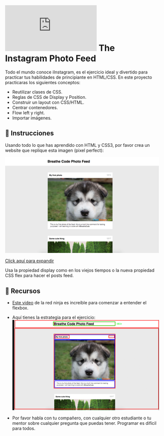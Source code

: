 # ![alt text](https://assets.breatheco.de/apis/img/images.php?blob&random&cat=icon&tags=breathecode,32)  The Instagram Photo Feed

Todo el mundo conoce iInstagram, es el ejercicio ideal y divertido para practicar tus habilidades de principiante en HTML/CSS. En este proyecto practicaras los siguientes conceptos:

- Reutilizar clases de CSS.
- Reglas de CSS de Display y Position.
- Construir un layout con CSS/HTML.
- Centrar contenedores.
- Flow left y right.
- Importar imágenes.

## 📝 Instrucciones

Usando todo lo que has aprendido con HTML y CSS3, por favor crea un website que replique esta imagen (pixel perfect):

<img src="https://github.com/breatheco-de/exercise-instagram-feed/blob/master/preview.gif?raw=true" /> 

[Click aquí para expandir](https://github.com/breatheco-de/exercise-instagram-feed/blob/master/preview.gif?raw=true)

Usa la propiedad display como en los viejos tiempos o la nueva propiedad CSS flex para hacer el posts feed.

## 📒 Recursos

- [Este video](https://www.youtube.com/watch?v=Y8zMYaD1bz0) de la red ninja es increíble para comenzar a entender el flexbox.

- Aquí tienes la estrategia para el ejercicio: ![Instagram Photo Feed Strategy](https://github.com/breatheco-de/exercise-instagram-feed/blob/master/strategy.png?raw=true)

- Por favor habla con tu compañero, con cualquier otro estudiante o tu mentor sobre cualquier pregunta que puedas tener. Programar es difícil para todos.

